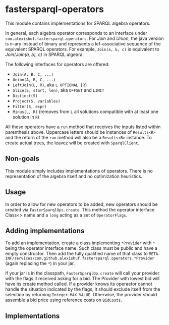 # fastersparql-operators

This module contains implementations for SPARQL algebra operators. 

In general, each algebra operator corresponds to an interface under 
`com.alexishuf.fastersparql.operators`. For _Join_ and _Union_, the java 
version is _n_-ary instead of binary and represents a lef-associative 
sequence of the equivalent SPARQL operators. For example, `Join(a, b, c)` 
is equivalent to _Join(Join(a, b), c)_ in SPARQL algebra.

The following interfaces for operators are offered:

- `Join(A, B, C, ...)`
- `Union(A, B, C, ...)`
- `LeftJoin(L, R)`, aka `L OPTIONAL {R}`
- `Slice(S, start, len)`, aka `OFFSET` and `LIMIT`
- `Distinct(S)`
- `Project(S, variables)`
- `Filter(S, expr)` 
- `Minus(L, R)` (removes from `L` all solutions compatible with at least one solution in `R`)

All these operators have a `run` method that receives the inputs listed 
within parenthesis above. Uppercase letters should be instances of 
`Results<R>` and the return of the `run` method will also be a `Results<R>` 
instance. To create actual trees, the leavez will be created with 
`SparqlClient`.

## Non-goals

This module simply includes implementations of operators. There is no 
representation of the algebra itself and no optimization heuristics. 

## Usage

In order to allow for new operators to be added, new operators should be 
created via `FasterSparqlOps.create`. This method the operator interface 
Class<> name  and a `long` acting as a set of `OperatorFlags`.

## Adding implementations

To add an implementation, create a class implementing `*Provider` with `*` 
being the operator interface name. Such class must be public and have a empty 
constructor. Then add the fully qualified name of that class to 
`META-INF/services/com.github.alexishuf.fastersparql.operators.*Provider` 
(again replacing the `*`) in your jar.

If your jar is in the classpath, 
`FasterSparqlOp.create` will call your provider with the flags it received 
asking for a bid. The Provider with lowest bid will have its create method 
called. If a provider knows its operaetor cannot handle the situation 
indicated by the flags, it should exclude itself from the selection by 
returning `Integer.MAX_VALUE`. Otherwise, the provider should assemble a 
bid price using reference costs on `BidCosts`. 

## Implementations

